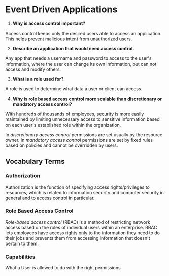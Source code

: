 # Event Driven Applications

1. **Why is access control important?**

Access control keeps only the desired users able to access an application. This helps prevent malicious intent from unauthorized users.

2. **Describe an application that would need access control.**

Any app that needs a username and password to access to the user's information, where the user can change its own information, but can not access and modify others.

3. **What is a role used for?**

A role is used to determine what data a user or client can access.

4. **Why is role based access control more scalable than discretionary or mandatory access control?**

With hundreds of thousands of employees, security is more easily maintained by limiting unnecessary access to sensitive information based on each user's established role within the organization.

In *discretionary access control* permissions are set usually by the resource owner. In *mandatory access control* permissions are set by fixed rules based on policies and cannot be overridden by users.
## Vocabulary Terms

### Authorization
Authorization is the function of specifying access rights/privileges to resources, which is related to information security and computer security in general and to access control in particular.
### Role Based Access Control
*Role-based access control* (RBAC) is a method of restricting network access based on the roles of individual users within an enterprise. RBAC lets employees have access rights only to the information they need to do their jobs and prevents them from accessing information that doesn't pertain to them.
### Capabilities
What a User is allowed to do with the right permissions.